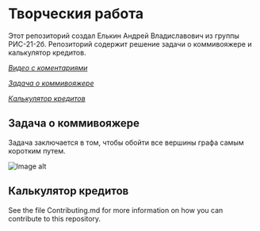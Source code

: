 # Творческия работа

Этот репозиторий создал Елькин Андрей Владиславович из группы РИС-21-2б. Репозиторий содержит решение задачи о коммивояжере и калькулятор кредитов.

[*Видео с коментариями*](https://www.youtube.com/watch?v=CJlnWSI4Nwo)

[*Задача о коммивояжере*](https://github.com/ElkinAndrey/CreativeWork/tree/main/TravelingSalesman)

[*Калькулятор кредитов*](https://github.com/ElkinAndrey/CreativeWork/tree/main/Calculator)

## Задача о коммивояжере

Задача заключается в том, чтобы обойти все вершины графа самым коротким путем. 

![Image alt](https://github.com/ElkinAndrey/CreativeWork/raw/{branch}/{path}/image.png)

## Калькулятор кредитов

See the file Contributing.md for more information on how you can contribute to this repository.
